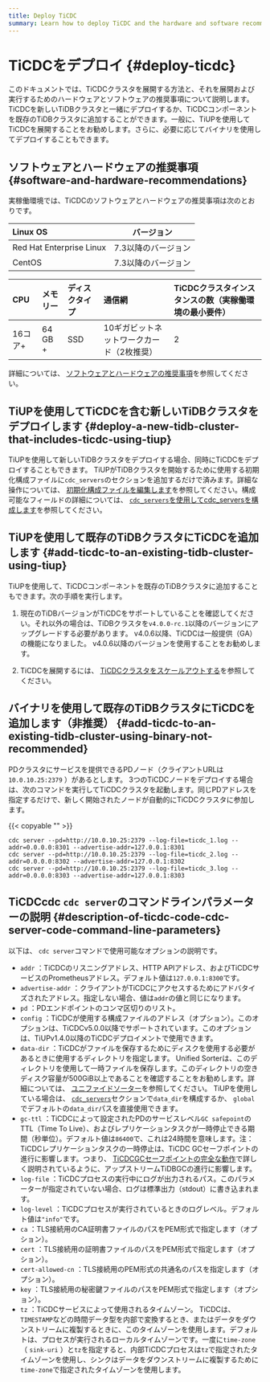 ```yaml
---
title: Deploy TiCDC
summary: Learn how to deploy TiCDC and the hardware and software recommendations for deploying and running it.
---
```


# TiCDCをデプロイ {#deploy-ticdc}

このドキュメントでは、TiCDCクラスタを展開する方法と、それを展開および実行するためのハードウェアとソフトウェアの推奨事項について説明します。 TiCDCを新しいTiDBクラスタと一緒にデプロイするか、TiCDCコンポーネントを既存のTiDBクラスタに追加することができます。一般に、TiUPを使用してTiCDCを展開することをお勧めします。さらに、必要に応じてバイナリを使用してデプロイすることもできます。

## ソフトウェアとハードウェアの推奨事項 {#software-and-hardware-recommendations}

実稼働環境では、TiCDCのソフトウェアとハードウェアの推奨事項は次のとおりです。

| Linux OS                 |    バージョン    |
| :----------------------- | :---------: |
| Red Hat Enterprise Linux | 7.3以降のバージョン |
| CentOS                   | 7.3以降のバージョン |

| CPU   | メモリー    | ディスクタイプ | 通信網                    | TiCDCクラスタインスタンスの数（実稼働環境の最小要件） |
| :---- | :------ | :------ | :--------------------- | :---------------------------- |
| 16コア+ | 64 GB + | SSD     | 10ギガビットネットワークカード（2枚推奨） | 2                             |

詳細については、 [ソフトウェアとハードウェアの推奨事項](/hardware-and-software-requirements.md)を参照してください。

## TiUPを使用してTiCDCを含む新しいTiDBクラスタをデプロイします {#deploy-a-new-tidb-cluster-that-includes-ticdc-using-tiup}

TiUPを使用して新しいTiDBクラスタをデプロイする場合、同時にTiCDCをデプロイすることもできます。 TiUPがTiDBクラスタを開始するために使用する初期化構成ファイルに`cdc_servers`のセクションを追加するだけで済みます。詳細な操作については、 [初期化構成ファイルを編集します](/production-deployment-using-tiup.md#step-3-initialize-cluster-topology-file)を参照してください。構成可能なフィールドの詳細については、 [`cdc_servers`を使用してcdc_serversを構成します](/tiup/tiup-cluster-topology-reference.md#cdc_servers)を参照してください。

## TiUPを使用して既存のTiDBクラスタにTiCDCを追加します {#add-ticdc-to-an-existing-tidb-cluster-using-tiup}

TiUPを使用して、TiCDCコンポーネントを既存のTiDBクラスタに追加することもできます。次の手順を実行します。

1.  現在のTiDBバージョンがTiCDCをサポートしていることを確認してください。それ以外の場合は、TiDBクラスタを`v4.0.0-rc.1`以降のバージョンにアップグレードする必要があります。 v4.0.6以降、TiCDCは一般提供（GA）の機能になりました。 v4.0.6以降のバージョンを使用することをお勧めします。

2.  TiCDCを展開するには、 [TiCDCクラスタをスケールアウトする](/scale-tidb-using-tiup.md#scale-out-a-ticdc-cluster)を参照してください。

## バイナリを使用して既存のTiDBクラスタにTiCDCを追加します（非推奨） {#add-ticdc-to-an-existing-tidb-cluster-using-binary-not-recommended}

PDクラスタにサービスを提供できるPDノード（クライアントURLは`10.0.10.25:2379` ）があるとします。 3つのTiCDCノードをデプロイする場合は、次のコマンドを実行してTiCDCクラスタを起動します。同じPDアドレスを指定するだけで、新しく開始されたノードが自動的にTiCDCクラスタに参加します。

{{< copyable "" >}}

```shell
cdc server --pd=http://10.0.10.25:2379 --log-file=ticdc_1.log --addr=0.0.0.0:8301 --advertise-addr=127.0.0.1:8301
cdc server --pd=http://10.0.10.25:2379 --log-file=ticdc_2.log --addr=0.0.0.0:8302 --advertise-addr=127.0.0.1:8302
cdc server --pd=http://10.0.10.25:2379 --log-file=ticdc_3.log --addr=0.0.0.0:8303 --advertise-addr=127.0.0.1:8303
```

## TiCDCcdc <code>cdc server</code>のコマンドラインパラメーターの説明 {#description-of-ticdc-code-cdc-server-code-command-line-parameters}

以下は、 `cdc server`コマンドで使用可能なオプションの説明です。

-   `addr` ：TiCDCのリスニングアドレス、HTTP APIアドレス、およびTiCDCサービスのPrometheusアドレス。デフォルト値は`127.0.0.1:8300`です。
-   `advertise-addr` ：クライアントがTiCDCにアクセスするためにアドバタイズされたアドレス。指定しない場合、値は`addr`の値と同じになります。
-   `pd` ：PDエンドポイントのコンマ区切りのリスト。
-   `config` ：TiCDCが使用する構成ファイルのアドレス（オプション）。このオプションは、TiCDCv5.0.0以降でサポートされています。このオプションは、TiUPv1.4.0以降のTiCDCデプロイメントで使用できます。
-   `data-dir` ：TiCDCがファイルを保存するためにディスクを使用する必要があるときに使用するディレクトリを指定します。 Unified Sorterは、このディレクトリを使用して一時ファイルを保存します。このディレクトリの空きディスク容量が500GiB以上であることを確認することをお勧めします。詳細については、 [ユニファイドソーター](/ticdc/manage-ticdc.md#unified-sorter)を参照してください。 TiUPを使用している場合は、 [`cdc_servers`](/tiup/tiup-cluster-topology-reference.md#cdc_servers)セクションで`data_dir`を構成するか、 `global`でデフォルトの`data_dir`パスを直接使用できます。
-   `gc-ttl` ：TiCDCによって設定されたPDのサービスレベル`GC safepoint`のTTL（Time To Live）、およびレプリケーションタスクが一時停止できる期間（秒単位）。デフォルト値は`86400`で、これは24時間を意味します。注：TiCDCレプリケーションタスクの一時停止は、TiCDC GCセーフポイントの進行に影響します。つまり、 [TiCDCGCセーフポイントの完全な動作](/ticdc/troubleshoot-ticdc.md#what-is-the-complete-behavior-of-ticdc-garbage-collection-gc-safepoint)で詳しく説明されているように、アップストリームTiDBGCの進行に影響します。
-   `log-file` ：TiCDCプロセスの実行中にログが出力されるパス。このパラメーターが指定されていない場合、ログは標準出力（stdout）に書き込まれます。
-   `log-level` ：TiCDCプロセスが実行されているときのログレベル。デフォルト値は`"info"`です。
-   `ca` ：TLS接続用のCA証明書ファイルのパスをPEM形式で指定します（オプション）。
-   `cert` ：TLS接続用の証明書ファイルのパスをPEM形式で指定します（オプション）。
-   `cert-allowed-cn` ：TLS接続用のPEM形式の共通名のパスを指定します（オプション）。
-   `key` ：TLS接続用の秘密鍵ファイルのパスをPEM形式で指定します（オプション）。
-   `tz` ：TiCDCサービスによって使用されるタイムゾーン。 TiCDCは、 `TIMESTAMP`などの時間データ型を内部で変換するとき、またはデータをダウンストリームに複製するときに、このタイムゾーンを使用します。デフォルトは、プロセスが実行されるローカルタイムゾーンです。一度に`time-zone` （ `sink-uri` ）と`tz`を指定すると、内部TiCDCプロセスは`tz`で指定されたタイムゾーンを使用し、シンクはデータをダウンストリームに複製するために`time-zone`で指定されたタイムゾーンを使用します。
